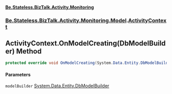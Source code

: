 #### [Be.Stateless.BizTalk.Activity.Monitoring](README.md 'README')
### [Be.Stateless.BizTalk.Activity.Monitoring.Model](Be.Stateless.BizTalk.Activity.Monitoring.Model.md 'Be.Stateless.BizTalk.Activity.Monitoring.Model').[ActivityContext](ActivityContext.md 'Be.Stateless.BizTalk.Activity.Monitoring.Model.ActivityContext')

## ActivityContext.OnModelCreating(DbModelBuilder) Method

```csharp
protected override void OnModelCreating(System.Data.Entity.DbModelBuilder modelBuilder);
```
#### Parameters

<a name='Be.Stateless.BizTalk.Activity.Monitoring.Model.ActivityContext.OnModelCreating(System.Data.Entity.DbModelBuilder).modelBuilder'></a>

`modelBuilder` [System.Data.Entity.DbModelBuilder](https://docs.microsoft.com/en-us/dotnet/api/System.Data.Entity.DbModelBuilder 'System.Data.Entity.DbModelBuilder')